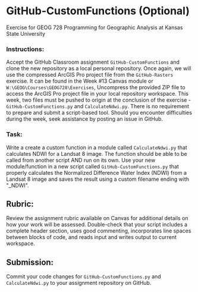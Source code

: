 # GitHub-CustomFunctions (Optional)
Exercise for GEOG 728 Programming for Geographic Analysis at Kansas State University

### Instructions:

Accept the GitHub Classroom assignment <code>GitHub-CustomFunctions</code> and clone the new repository as a local personal repository.  Once again, we will use the compressed ArcGIS Pro project file from the <code>GitHub-Rasters</code> exercise.  It can be found in the Week #13 Canvas module or <code>W:\GEOG\Courses\GEOG728\Exercises</code>,  Uncompress the provided ZIP file to access the ArcGIS Pro project file in your local repository workspace.  This week, two files must be pushed to origin at the conclusion of the exercise - <code>GitHub-CustomFunctions.py</code> and <code>CalculateNdwi.py</code>. There is no requirement to prepare and submit a script-based tool.  Should you encounter difficulties during the week, seek assistance by posting an issue in GitHub.

### Task:

Write a create a custom function in a module called <code>CalculateNdwi.py</code> that calculates NDWI for a Landsat 8 image. The function should be able to be called from another script AND run on its own.  Use your new module/function in a new script called <code>GitHub-CustomFunctions.py</code> that properly calculates the Normalized Difference Water Index (NDWI) from a Landsat 8 image and saves the result using a custom filename ending with "_NDWI".

## Rubric:

Review the assignment rubric available on Canvas for additional details on how your work will be assessed. Double-check that your script includes a complete header section, uses good commenting, incorporates line spaces between blocks of code, and reads input and writes output to current workspace.

## Submission:

Commit your code changes for <code>GitHub-CustomFunctions.py</code> and <code>CalculateNdwi.py</code> to your assignment repository on GitHub.
